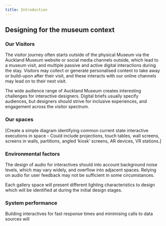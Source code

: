 ```yaml
---
title: Introduction
---
```


## Designing for the museum context

### Our Visitors

The visitor journey often starts outside of the physical Museum via the Auckland Museum website or social media channels outside, which lead to a museum visit, and multiple passive and active digital interactions during the stay. Visitors may collect or generate personalised content to take away or build-upon after their visit, and these interacts with our online channels may lead on to their next visit.

The wide audience range of Auckland Museum creates interesting challenges for interactive designers. Digital briefs usually specify audiences, but designers should strive for inclusive experiences, and engagement across the visitor spectrum.

### Our spaces
[Create a simple diagram identifying common current state interactive executions in space - Could include projections, touch tables, wall screens, screens in walls, partitions, angled ‘kiosk’ screens, AR devices, VR stations.]


### Environmental factors
The design of audio for interactives should into account background noise levels, which may vary widely, and overflow into adjacent spaces. Relying on audio for user feedback may not be sufficient in some circumstances.

Each gallery space will present different lighting characteristics to design which will be identified at during the initial design stages.

### System performance
Building interactives for fast response times and minimising calls to data sources will

